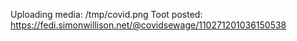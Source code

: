 Uploading media: /tmp/covid.png
Toot posted: https://fedi.simonwillison.net/@covidsewage/110271201036150538
